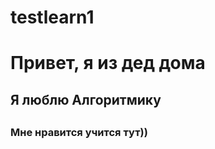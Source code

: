 # testlearn1
## <h1> Привет, я из дед дома
## <h2> Я люблю Алгоритмику
## <h3> Мне нравится учится тут))
